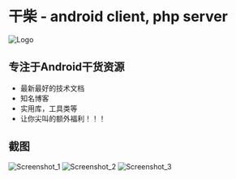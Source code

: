 # 干柴 - android client, php server
![Logo](https://github.com/openproject/ganchai/raw/master/ANDROID/app/src/main/res/mipmap-xxhdpi/ic_launcher.png)

## 专注于Android干货资源
* 最新最好的技术文档
* 知名博客
* 实用库，工具类等
* 让你尖叫的额外福利！！！

## 截图
![Screenshot_1](http://7xkspk.com1.z0.glb.clouddn.com/Screenshot_2015-08-28-09-51-21.png)
![Screenshot_2](http://7xkspk.com1.z0.glb.clouddn.com/Screenshot_2015-08-28-09-52-36.png)
![Screenshot_3](http://7xkspk.com1.z0.glb.clouddn.com/Screenshot_2015-08-28-09-52-59.png)
